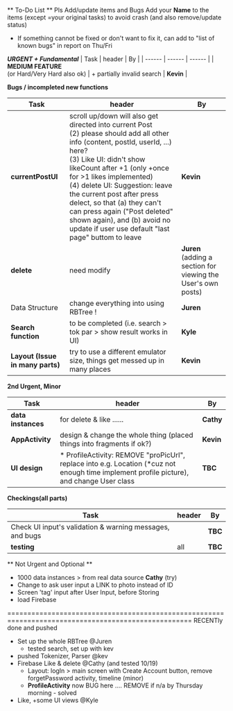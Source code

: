 ** To-Do List **
Pls Add/update items and Bugs
Add your **Name** to the items (except =your original tasks) to avoid crash     (and also remove/update status)

- If something cannot be fixed or don't want to fix it, can add to "list of known bugs" in report on Thu/Fri


_**URGENT + Fundamental**_
| Task | header | By |
| ------ | ------ | ------ |
| **MEDIUM FEATURE** <br /> (or Hard/Very Hard also ok) | + partially invalid search | **Kevin** |


**Bugs / incompleted new functions**

| Task | header | By |
| ------ | ------ | ------ |
| **currentPostUI** | scroll up/down will also get directed into current Post<br /> (2) please should add all other info (content, postId, userId, ...) here? <br /> (3) Like UI: didn't show likeCount after +1 (only +once for >1 likes implemented) <br />  (4) delete UI: Suggestion: leave the current post after press delect, so that (a) they can't can press again ("Post deleted" shown again), and (b) avoid no update if user use default "last page" buttom to leave | **Kevin** |
| **delete** | need modify | **Juren** (adding a section for viewing the User's own posts) |
| Data Structure | change everything into using RBTree ! | **Juren** |
| **Search function** | to be completed (i.e. search > tok par > show result works in UI) | **Kyle** |
| **Layout (Issue in many parts)** | try to use a different emulator size, things get messed up in many places | **Kevin** |

**2nd Urgent, Minor**

| Task | header | By |
| ------ | ------ | ------ |
| **data instances** | for delete & like ...... | **Cathy** |
| **AppActivity** | design & change the whole thing (placed things into fragments if ok?) | **Kevin** |
| **UI design** | * ProfileActivity: REMOVE "proPicUrl", replace into e.g. Location (*cuz not enough time implement profile picture), and change User class | **TBC** |


**Checkings(all parts)**

| Task | header | By |
| ------ | ------ | ------ |
| Check UI input's validation & warning messages, and bugs  |  | **TBC** |
| **testing** | all | **TBC** |

    

** Not Urgent and Optional **

* 1000 data instances > from real data source       **Cathy** (try)
* Change to ask user input a LINK to photo instead of ID   
* Screen 'tag' input after User Input, before Storing 
* load Firebase



====================================================================================================
RECENTly done and pushed
* Set up the whole RBTree  @Juren
    * tested search, set up with kev
* pushed Tokenizer, Parser  @kev
* Firebase Like & delete @Cathy     (and tested 10/19)
    * Layout: logIn > main screen with Create Account button, remove forgetPassword activity, timeline (minor)
    * **ProfileActivity** now BUG here .... REMOVE if n/a by Thursday morning - solved
* Like, +some UI views @Kyle
    
